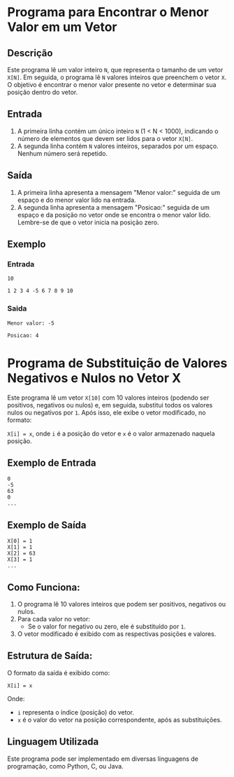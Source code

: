 # Programa para Encontrar o Menor Valor em um Vetor

## Descrição

Este programa lê um valor inteiro `N`, que representa o tamanho de um vetor `X[N]`. Em seguida, o programa lê `N` valores inteiros que preenchem o vetor `X`. O objetivo é encontrar o menor valor presente no vetor e determinar sua posição dentro do vetor. 

## Entrada

1. A primeira linha contém um único inteiro `N` (1 < N < 1000), indicando o número de elementos que devem ser lidos para o vetor `X[N]`.
2. A segunda linha contém `N` valores inteiros, separados por um espaço. Nenhum número será repetido.

## Saída

1. A primeira linha apresenta a mensagem "Menor valor:" seguida de um espaço e do menor valor lido na entrada.
2. A segunda linha apresenta a mensagem "Posicao:" seguida de um espaço e da posição no vetor onde se encontra o menor valor lido. Lembre-se de que o vetor inicia na posição zero.

## Exemplo

### Entrada
```
10

1 2 3 4 -5 6 7 8 9 10
```

### Saida
```
Menor valor: -5

Posicao: 4
```



# Programa de Substituição de Valores Negativos e Nulos no Vetor X

Este programa lê um vetor `X[10]` com 10 valores inteiros (podendo ser positivos, negativos ou nulos) e, em seguida, substitui todos os valores nulos ou negativos por `1`. Após isso, ele exibe o vetor modificado, no formato:

`X[i] = x`, onde `i` é a posição do vetor e `x` é o valor armazenado naquela posição.

## Exemplo de Entrada
```
0
-5
63
0
...
```

## Exemplo de Saída
```
X[0] = 1
X[1] = 1
X[2] = 63
X[3] = 1
...
```

## Como Funciona:
1. O programa lê 10 valores inteiros que podem ser positivos, negativos ou nulos.
2. Para cada valor no vetor:
   - Se o valor for negativo ou zero, ele é substituído por `1`.
3. O vetor modificado é exibido com as respectivas posições e valores.

## Estrutura de Saída:
O formato da saída é exibido como:
```
X[i] = x
```
Onde:
- `i` representa o índice (posição) do vetor.
- `x` é o valor do vetor na posição correspondente, após as substituições.

## Linguagem Utilizada
Este programa pode ser implementado em diversas linguagens de programação, como Python, C, ou Java.





